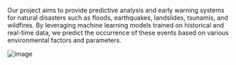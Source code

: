 Our project aims to provide predictive analysis and early warning systems for natural disasters such as floods, earthquakes, landslides, tsunamis, and wildfires. By leveraging machine learning models trained on historical and real-time data, we predict the occurrence of these events based on various environmental factors and parameters.



![image](https://github.com/akilmonster143/Disaster_Management_Machine_Learning/assets/89410678/a5d90b79-e1f2-4d67-aa6c-7ea9443f6cc2)
